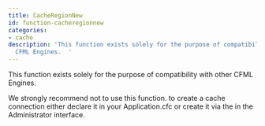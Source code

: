 ```yaml
---
title: CacheRegionNew
id: function-cacheregionnew
categories:
- cache
description: 'This function exists solely for the purpose of compatibility with other
  CFML Engines.  '
---
```


This function exists solely for the purpose of compatibility with other CFML Engines.  

We strongly recommend not to use this function. to create a cache connection either declare it in your Application.cfc or create it via the in the Administrator interface.
